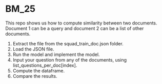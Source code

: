 # BM_25
This repo shows us how to compute similarity between two documents. Document 1 can be a query and document 2 can be a list of other documents.

1. Extract the file from the squad_train_doc.json folder.
2. Load the JSON file.
3. Run the model and implement the model.
4. Input your question from any of the documents, using list_questions_per_doc[index].
5. Compute the dataframe.
6. Compare the results.

